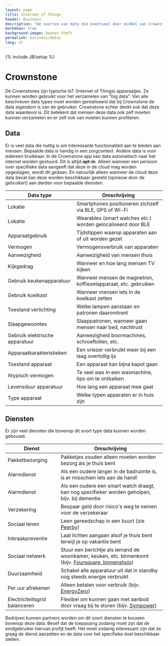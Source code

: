 ```yaml
---
layout: page
title: Internet of Things
header: Business
description: "De soorten van data die eventueel door middel van Crownstones kan worden verzameld."
markdown: true
background-image: banner-theft
permalink: business/data/
lang: nl
---
```


{% include JB/setup %}

# Crownstone

De Crownstones zijn typische IoT (Internet of Things) apparaatjes. Ze kunnen worden gebruikt voor het verzamelen van "big data". Van alle beschreven data types moet worden gerealiseerd dat bij Crownstone de data eigendom is van de gebruiker. Crownstone echter denkt ook dat deze data waardevol is. Dit betekent dat mensen deze data ook zelf moeten kunnen verzamelen en er zelf ook van moeten kunnen profiteren.

## Data

Er is veel data die nuttig is om interessante functionaliteit aan te bieden aan mensen. Bepaalde data is handig in een zorgcontext. Andere data is voor iedereen bruikbaar. In de Crownstone app kan data automatisch naar het internet worden gestuurd. Dit is altijd **opt-in**. Alleen wanneer een persoon over specifieke data aangeeft dat deze in de cloud mag worden opgeslagen, wordt dit gedaan. En natuurlijk alleen wanneer de cloud deze data bevat kan deze worden beschikbaar gesteld (opnieuw door de gebruiker!) aan derden voor bepaalde diensten.

| Data type                      | Omschrijving                                                   |
| ---                            | ---                                                            |
| Lokatie                        | Smartphones positioneren zichzelf via BLE, GPS of Wi-Fi        |
| Lokatie                        | Wearables (smart watches etc.) worden gelocaliseerd door BLE   |
| Apparaatgebruik                | Tijdstippen waarop apparaten aan of uit worden gezet           |
| Vermogen                       | Vermogensverbruik van apparaten                                |
| Aanwezigheid                   | Aanwezigheid van mensen thuis                                  |
| Kijkgedrag                     | Wanneer en hoe lang mensen TV kijken                           |
| Gebruik keukenapparatuur       | Wanneer mensen de magnetron, koffiezetapparaat, etc. gebruiken |
| Gebruik koelkast               | Wanneer mensen iets in de koelkast zetten                      |
| Toestand verlichting           | Welke lampen aanstaan en patronen daaromtrent                  |
| Slaapgewoontes                 | Slaappatronen, wanneer gaan mensen naar bed, nachtrust         |
| Gebruik elektrische apparatuur | Aanwezigheid boormachines, schroeftollen, etc.                 |
| Apparaatkarakteristieken       | Een vriezer verbruikt meer bij een laag overtollig ijs         |
| Toestand apparaat              | Een apparaat kan bijna kapot gaan                              |
| Atypisch vermogen              | Te veel was in een wasmachine, tips om te ontkalken            |
| Levensduur apparatuur          | Hoe lang een apparaat mee gaat                                 |
| Type apparaat                  | Welke typen apparaten er in huis zijn                          |

## Diensten

Er zijn veel diensten die bovenop dit soort type data kunnen worden gebouwd.

| Dienst                         | Omschrijving                                                                                                                    |
| ---                            | ---                                                                                                                             |
| Pakketbezorging                | Pakketjes zouden alleen moeten worden bezorg als je thuis bent                                                                  |
| Alarmdienst                    | Als een oudere langer in de badruimte is, is er misschien iets aan de hand!                                                     |
| Alarmdienst                    | Als een oudere een smart watch draagt, kan nog specifieker worden geholpen, bijv. bij dementie                                  |
| Verzekering                    | Bespaar geld door risico's weg te nemen voor de verzekeraar                                                                     |
| Sociaal lenen                  | Leen gereedschap in een buurt (zie [Peerby](https://go.peerby.com))                                                             |
| Inbraakpreventie               | Laat lichten aangaan alsof je thuis bent terwijl je op vakantie bent                                                            |
| Sociaal netwerk                | Stuur een berichtje als iemand de woonkamer, keuken, etc. binnenkomt (bijv. [Foursquare, binnenshuis](https://foursquare.com/)) |
| Duurzaamheid                   | Schakel alle apparatuur uit dat in standby nog steeds energie verbruikt                                                         |
| Per uur afrekenen              | Alleen betalen voor verbruik (bijv. [EnergyZero](https://www.energyzero.nl))                                                    |
| Electriciteitsgrid balanceren  | Flexibel om kunnen gaan met aanbod door vraag bij te sturen (bijv. [Sympower](http://www.sympower.net/))                        |

Bedrijven kunnen partners worden om dit soort diensten te bouwen bovenop deze data. Besef dat de toepassing zodanig 
moet zijn dat de eindgebruiker hiervan profijt heeft. Het moet zodanig interessant zijn dat ze graag de dienst
aanzetten en de data voor het specifieke doel beschikbaar stellen.

